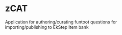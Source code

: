 # zCAT
Application for authoring/curating funtoot questions for importing/publishing to EkStep Item bank
